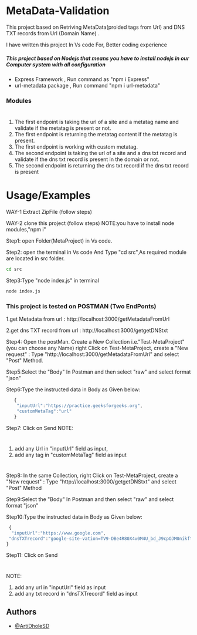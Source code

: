 
#  MetaData-Validation



 This project based on Retriving MetaData(proided tags from Url) and DNS TXT records from Url (Domain Name) .

 I have written this project In Vs code For, Better coding experience

##### This project based on Nodejs that means you have to install nodejs in our Computer system with all configuration
   - Express Framework , Run command as "npm i Express"
   - url-metadata package , Run command "npm i url-metadata"
  
 ### Modules
 #
1.	The first endpoint is taking the url of a site and a metatag name and validate if the metatag is present or not.
2.	The first endpoint is returning the metatag content if the metatag is present.
3.	The first endpoint is working with custom metatag.
4.	The second endpoint is taking the url of a site and a dns txt record and validate if the dns txt record is present in the domain or not.
5.	The second endpoint is returning the dns txt record if the dns txt record is present



# Usage/Examples

WAY-1
 Extract ZipFile (follow steps)
 
WAY-2
clone this project (follow steps) NOTE:you have to install node modules,"npm i"

Step1:  open Folder(MetaProject) in Vs code.

Step2:  open the terminal in Vs code And Type "cd src",As required module are located in src folder.
```bash
cd src
```

Step3:Type "node index.js" in terminal 

```bash
node index.js
```


### This project is tested on POSTMAN (Two EndPonts)
   1.get Metadata from url : http://localhost:3000/getMetadataFromUrl
   
  2.get dns TXT record from url : http://localhost:3000/getgetDNStxt

Step4:    Open the postMan.
      Create a New Collection i.e."Test-MetaProject"(you can choose any Name) 
      right Click on Test-MetaProject,
      create a "New request" : Type "http://localhost:3000/getMetadataFromUrl" and select  "Post" Method.


Step5:Select the "Body" In Postman and then select "raw" and select format "json"

Step6:Type the instructed data in Body as Given below:

```javascript 
   {
    "inputUrl":"https://practice.geeksforgeeks.org",
    "customMetaTag":"url"
   }

```


Step7: Click on Send 
NOTE: 
#
1. add any Url in "inputUrl" field as input, 
2. add any tag in "customMetaTag" field as input

#
Step8: In the same Collection, right Click on Test-MetaProject, 
create a "New request" : Type "http://localhost:3000/getgetDNStxt" and select  "Post" Method 

Step9:Select the "Body" In Postman and then select "raw" and select format "json"

Step10:Type the instructed data in Body as Given below:
   
   ```javascript 
    {
     "inputUrl":"https://www.google.com",
    "dnsTXTrecord":"google-site-vation=TV9-DBe4R80X4v0M4U_bd_J9cpOJM0nikft0jAgjmsQ"
  }


```
  
Step11: Click on Send 
#
NOTE: 
1. add any url in "inputUrl" field as input
2. add any txt record in "dnsTXTrecord" field as input



## Authors

- [@ArtiDholeSD](https://www.github.com/octokatherine)


